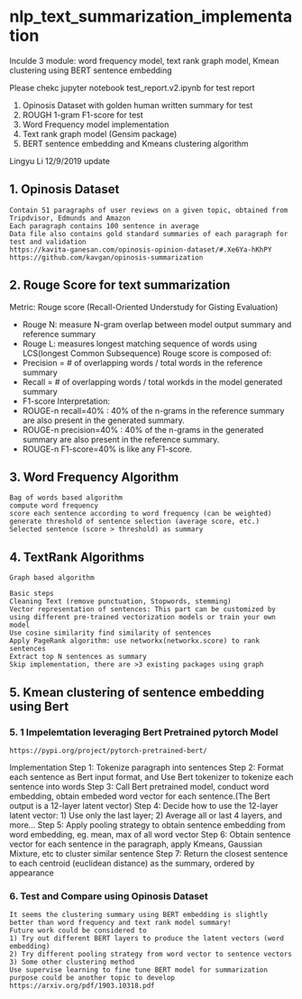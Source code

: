 # nlp_text_summarization_implementation

Inculde 3 module: 
word frequency model, text rank graph model, Kmean clustering using BERT sentence embedding

Please chekc jupyter notebook test_report.v2.ipynb for test report

1. Opinosis Dataset with golden human written summary for test
2. ROUGH 1-gram F1-score for test
3. Word Frequency model implementation
4. Text rank graph model (Gensim package)
5. BERT sentence embedding and Kmeans clustering algorithm

Lingyu Li 
12/9/2019 update

## 1. Opinosis Dataset
    Contain 51 paragraphs of user reviews on a given topic, obtained from Tripdvisor, Edmunds and Amazon
    Each paragraph contains 100 sentence in average
    Data file also contains gold standard summaries of each paragraph for test and validation
    https://kavita-ganesan.com/opinosis-opinion-dataset/#.Xe6Ya-hKhPY
    https://github.com/kavgan/opinosis-summarization


## 2. Rouge Score for text summarization

Metric: Rouge score (Recall-Oriented Understudy for Gisting Evaluation)
 - Rouge N: measure N-gram overlap between model output summary and reference summary
 - Rouge L: measures longest matching sequence of words using LCS(longest Common Subsequence)
Rouge score is composed of: 
- Precision = # of overlapping words / total words in the reference summary
- Recall = # of overlapping words / total workds in the model generated summary
- F1-score
Interpretation:
- ROUGE-n recall=40% : 40% of the n-grams in the reference summary are also present in the generated summary.
- ROUGE-n precision=40% : 40% of the n-grams in the generated summary are also present in the reference summary.
- ROUGE-n F1-score=40% is like any F1-score.


## 3. Word Frequency Algorithm
    Bag of words based algorithm
    compute word frequency
    score each sentence according to word frequency (can be weighted)
    generate threshold of sentence selection (average score, etc.)
    Selected sentence (score > threshold) as summary

## 4. TextRank Algorithms
    Graph based algorithm

    Basic steps
    Cleaning Text (remove punctuation, Stopwords, stemming)
    Vector representation of sentences: This part can be customized by using different pre-trained vectorization models or train your own model
    Use cosine similarity find similarity of sentences
    Apply PageRank algorithm: use networkx(networkx.score) to rank sentences
    Extract top N sentences as summary
    Skip implementation, there are >3 existing packages using graph

## 5. Kmean clustering of sentence embedding using Bert

### 5. 1 Impelemtation leveraging Bert Pretrained pytorch Model
    https://pypi.org/project/pytorch-pretrained-bert/

Implementation
    Step 1: Tokenize paragraph into sentences
    Step 2: Format each sentence as Bert input format, and Use Bert tokenizer to tokenize each sentence into words
    Step 3: Call Bert pretrained model, conduct word embedding, obtain embeded word vector for each sentence.(The Bert output is a 12-layer latent vector) 
    Step 4: Decide how to use the 12-layer latent vector: 
    1) Use only the last layer; 
    2) Average all or last 4 layers, and more...
    Step 5: Apply pooling strategy to obtain sentence embedding from word embedding, eg. mean, max of all word vector
    Step 6: Obtain sentence vector for each sentence in the paragraph, apply Kmeans, Gaussian Mixture, etc to cluster similar sentence
    Step 7: Return the closest sentence to each centroid (euclidean distance) as the summary, ordered by appearance


### 6. Test and Compare using Opinosis Dataset

    It seems the clustering summary using BERT embedding is slightly better than word frequency and text rank model summary!
    Future work could be considered to
    1) Try out different BERT layers to produce the latent vectors (word embedding)
    2) Try different pooling strategy from word vector to sentence vectors
    3) Some other clustering method
    Use supervise learning to fine tune BERT model for summarization purpose could be another topic to develop
    https://arxiv.org/pdf/1903.10318.pdf
